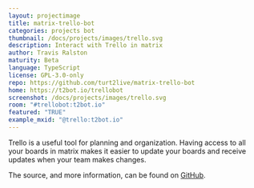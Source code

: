 ```yaml
---
layout: projectimage
title: matrix-trello-bot
categories: projects bot
thumbnail: /docs/projects/images/trello.svg
description: Interact with Trello in matrix
author: Travis Ralston
maturity: Beta
language: TypeScript
license: GPL-3.0-only
repo: https://github.com/turt2live/matrix-trello-bot
home: https://t2bot.io/trellobot
screenshot: /docs/projects/images/trello.svg
room: "#trellobot:t2bot.io"
featured: "TRUE"
example_mxid: "@trello:t2bot.io"
---
```


Trello is a useful tool for planning and organization. Having access to all your boards in matrix makes it easier to update your boards and receive updates when your team makes changes.

The source, and more information, can be found on [GitHub](https://github.com/turt2live/matrix-trello-bot).
